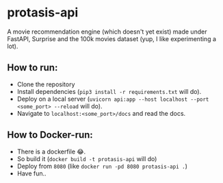 # protasis-api
A movie recommendation engine (which doesn't yet exist) made under FastAPI, Surprise and the 100k movies dataset (yup, I like experimenting a lot).


## How to run:
- Clone the repository
 - Install dependencies (`pip3 install -r requirements.txt` will do).
 - Deploy on a local server (`uvicorn api:app --host localhost --port <some_port> --reload` will do).
 - Navigate to `localhost:<some_port>/docs` and read the docs.

## How to Docker-run:
- There is a dockerfile 😂.
- So build it  (`docker build -t protasis-api` will do)
- Deploy from `8080` (like `docker run -pd 8080 protasis-api .`)
- Have fun..
